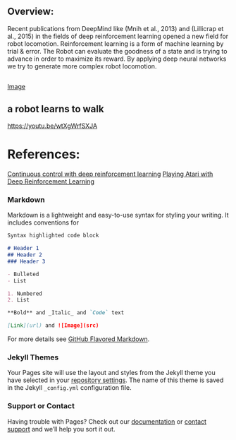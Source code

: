## Overview:
Recent publications from DeepMind like (Mnih et al., 2013) and (Lillicrap et al., 2015) in the fields of deep reinforcement learning opened a new field for robot locomotion. Reinforcement learning is a form of machine learning by trial & error. The Robot can evaluate the goodness of a state and is trying to advance in order to maximize its reward. By applying deep neural networks we try to generate more complex robot locomotion. 

##  
[Image](src)

## a robot learns to walk 

https://youtu.be/wtXgWrfSXJA

# References:
[Continuous control with deep reinforcement learning](https://arxiv.org/abs/1509.02971) 
[Playing Atari with Deep Reinforcement Learning](https://arxiv.org/abs/1312.5602)

### Markdown

Markdown is a lightweight and easy-to-use syntax for styling your writing. It includes conventions for

```markdown
Syntax highlighted code block

# Header 1
## Header 2
### Header 3

- Bulleted
- List

1. Numbered
2. List

**Bold** and _Italic_ and `Code` text

[Link](url) and ![Image](src)
```

For more details see [GitHub Flavored Markdown](https://guides.github.com/features/mastering-markdown/).

### Jekyll Themes

Your Pages site will use the layout and styles from the Jekyll theme you have selected in your [repository settings](https://github.com/WHAAAT/DDPG-Gait/settings). The name of this theme is saved in the Jekyll `_config.yml` configuration file.

### Support or Contact

Having trouble with Pages? Check out our [documentation](https://help.github.com/categories/github-pages-basics/) or [contact support](https://github.com/contact) and we’ll help you sort it out.
